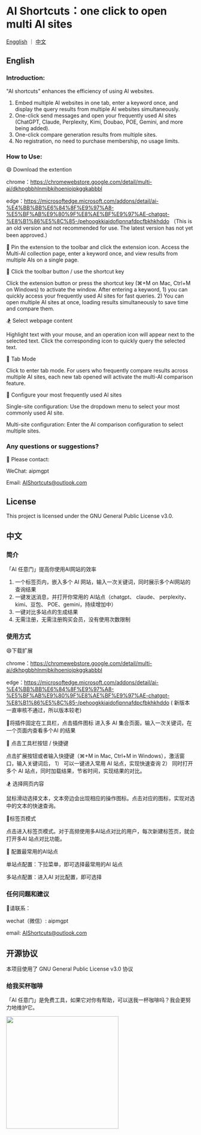 # AI Shortcuts：one click to open multi AI sites


[Engglish](https://github.com/taoAIGC/AI-Shortcuts/blob/master/README.md#english )   ｜   [中文](https://github.com/taoAIGC/AI-Shortcuts/blob/master/README.md#%E4%B8%AD%E6%96%87) 


## English 

### Introduction:

"AI shortcuts" enhances the efficiency of using AI websites.

1. Embed multiple AI websites in one tab, enter a keyword once, and display the query results from multiple AI websites simultaneously.
2. One-click send messages and open your frequently used AI sites (ChatGPT, Claude, Perplexity, Kimi, Doubao, POE, Gemini, and more being added).
3. One-click compare generation results from multiple sites.
4. No registration, no need to purchase membership, no usage limits.

### How to Use:

😄 Download the extention

chrome：https://chromewebstore.google.com/detail/multi-ai/dkhpgbbhlnmjbkihoeniojpkggkabbbl


edge：https://microsoftedge.microsoft.com/addons/detail/ai-%E4%BB%BB%E6%84%8F%E9%97%A8-%E5%BF%AB%E9%80%9F%E8%AE%BF%E9%97%AE-chatgpt-%E8%B1%86%E5%8C%85-/pehoogkkiaidofipnnafdpcfbkhkhddo （This is an old version and not recommended for use. The latest version has not yet been approved.）

🎉 Pin the extension to the toolbar and click the extension icon.
Access the Multi-AI collection page, enter a keyword once, and view results from multiple AIs on a single page.

🤖 Click the toolbar button / use the shortcut key

Click the extension button or press the shortcut key (⌘+M on Mac, Ctrl+M on Windows) to activate the window. After entering a keyword, 1) you can quickly access your frequently used AI sites for fast queries. 2) You can open multiple AI sites at once, loading results simultaneously to save time and compare them.

🏂 Select webpage content

Highlight text with your mouse, and an operation icon will appear next to the selected text. Click the corresponding icon to quickly query the selected text.

🎉 Tab Mode

Click to enter tab mode. For users who frequently compare results across multiple AI sites, each new tab opened will activate the multi-AI comparison feature.

🔨 Configure your most frequently used AI sites

Single-site configuration: Use the dropdown menu to select your most commonly used AI site.

Multi-site configuration: Enter the AI comparison configuration to select multiple sites.

### Any questions or suggestions?

💌 Please contact:

WeChat: aipmgpt

Email: AIShortcuts@outlook.com

## License
   
This project is licensed under the GNU General Public License v3.0.

## 中文 


### 简介

「AI 任意门」提高你使用AI网站的效率

1. 一个标签页内，嵌入多个 AI 网站，输入一次关键词，同时展示多个AI网站的查询结果
2. 一键发送消息，并打开你常用的 AI站点（chatgpt、 claude、 perplexity、kimi、豆包、 POE、gemini，持续增加中）
3. 一键对比多站点的生成结果
4. 无需注册，无需注册购买会员，没有使用次数限制

### 使用方式

😄下载扩展

chrome：https://chromewebstore.google.com/detail/multi-ai/dkhpgbbhlnmjbkihoeniojpkggkabbbl 


edge：https://microsoftedge.microsoft.com/addons/detail/ai-%E4%BB%BB%E6%84%8F%E9%97%A8-%E5%BF%AB%E9%80%9F%E8%AE%BF%E9%97%AE-chatgpt-%E8%B1%86%E5%8C%85-/pehoogkkiaidofipnnafdpcfbkhkhddo ( 新版本一直审核不通过，所以版本较老)



🎉将插件固定在工具栏，点击插件图标
进入多 AI 集合页面，输入一次关键词，在一个页面内查看多个AI 的结果

🤖 点击工具栏按钮 / 快捷键

点击扩展按钮或者输入快捷键（⌘+M in Mac, Ctrl+M in Windows），激活窗口，输入关键词后， 1） 可以一键进入常用 AI 站点，实现快速查询 2） 同时打开多个 AI 站点，同时加载结果，节省时间，实现结果的对比。

🏂 选择网页内容

鼠标滑动选择文本，文本旁边会出现相应的操作图标。点击对应的图标，实现对选中的文本的快速查询。

🎉标签页模式

点击进入标签页模式。对于高频使用多AI站点对比的用户，每次新建标签页，就会打开多AI 站点对比功能。

🔨 配置最常用的AI站点

单站点配置：下拉菜单，即可选择最常用的AI 站点

多站点配置：进入AI 对比配置，即可选择


### 任何问题和建议

💌请联系：

wechat（微信）: aipmgpt

email: AIShortcuts@outlook.com

## 开源协议
   
本项目使用了 GNU General Public License v3.0 协议

### 给我买杯咖啡

「AI 任意门」是免费工具，如果它对你有帮助，可以送我一杯咖啡吗？我会更努力地维护它。

<img src="https://github-production-user-asset-6210df.s3.amazonaws.com/1812275/460316844-4e928502-73eb-4918-959a-db17f7f747ff.jpg?X-Amz-Algorithm=AWS4-HMAC-SHA256&X-Amz-Credential=AKIAVCODYLSA53PQK4ZA%2F20250629%2Fus-east-1%2Fs3%2Faws4_request&X-Amz-Date=20250629T152605Z&X-Amz-Expires=300&X-Amz-Signature=51f982565a095dd6ef1e05a54c01caa6e768e275291e52737150082650e4394c&X-Amz-SignedHeaders=host" width="300">
